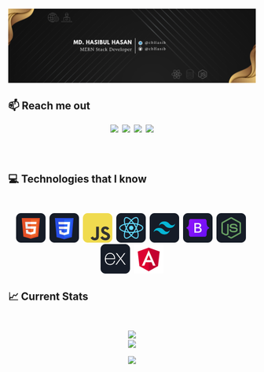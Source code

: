 ![I am a Junior Front-end developer. ](https://github.com/cbhasib/cbhasib/blob/main/images/githubcover.png)

## :mailbox: Reach me out

<p align="center">
<a href="https://www.linkedin.com/in/cbHasib/"><img src="https://img.shields.io/badge/LinkedIn-blue?style=for-the-badge&logo=linkedin&logoColor=white"></a>&nbsp;&nbsp;<a href="https://www.facebook.com/cbHasib"><img src="https://img.shields.io/badge/Facebook-1877F2?style=for-the-badge&logo=facebook&logoColor=white"></a>&nbsp;&nbsp;<a href="https://twitter.com/cbHasib"><img src="https://img.shields.io/badge/Twitter-1DA1F2?style=for-the-badge&logo=twitter&logoColor=white"></a>&nbsp;&nbsp;<a href="mailto:hasibul.hasan2905@gmail.com"><img src="https://img.shields.io/badge/Gmail-D14836?style=for-the-badge&logo=gmail&logoColor=white"></a></p><br/>


<br />

## :computer: Technologies that I know

<br>
<p align="center">
<picture><img title="HTML" src="https://github.com/cbhasib/cbhasib/blob/main/images/icons/HTML.png"/></picture>&nbsp;
<picture><img title="CSS" src="https://github.com/cbhasib/cbhasib/blob/main/images/icons/css.png"/></picture>&nbsp;
<picture><img title="JavaScript" src="https://github.com/cbhasib/cbhasib/blob/main/images/icons/JavaScript.png"/></picture>&nbsp;
<picture><img title="ReactJS" src="https://github.com/cbhasib/cbhasib/blob/main/images/icons/react.png"/></picture>&nbsp;
<picture><img title="TailwindCss" src="https://github.com/cbhasib/cbhasib/blob/main/images/icons/tailwind.png"/></picture>&nbsp;
<picture><img title="Bootstrap" src="https://github.com/cbhasib/cbhasib/blob/main/images/icons/Bootsrap.png"/></picture>&nbsp;
<picture><img title="NodeJS" src="https://github.com/cbhasib/cbhasib/blob/main/images/icons/node.png"/></picture>&nbsp;
<picture><img title="ExpressJS" src="https://github.com/cbhasib/cbhasib/blob/main/images/icons/express.png"/></picture>&nbsp;
<picture><img title="AngularJS" src="https://github.com/cbhasib/cbhasib/blob/main/images/icons/angular.png"/></picture>
  
  <br/>

## :chart_with_upwards_trend: Current Stats

<br />
<p align="center">
  <picture><img width="60%" src="https://github-readme-streak-stats.herokuapp.com/?user=cbhasib&background=0D1117&sideNums=FFFFFF&sideLabels=9A9A9A&currStreakNum=FB8C00&dates=6E6E6E" /></picture> <br/>
  <picture><img width="40%" src="https://github-readme-stats.vercel.app/api/top-langs/?username=cbHasib&theme=radical&hide_border=false&include_all_commits=false&count_private=false&layout=compact" /></picture>
</p>
<p align="center">
  <picture><img src="https://komarev.com/ghpvc/?username=cbHasib&label=Visitors+Count&color=brightgreen" /></picture>
</p>
